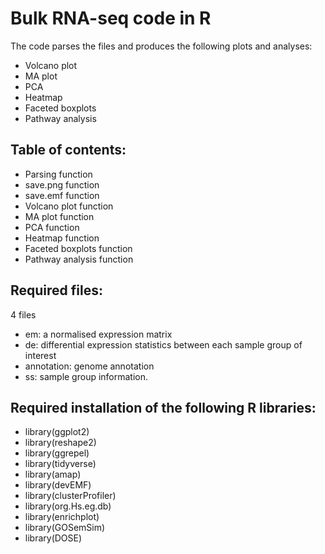 # Bulk RNA-seq code in R

The code parses the files and produces the following plots and analyses:
- Volcano plot 
- MA plot 
- PCA 
- Heatmap 
- Faceted boxplots 
- Pathway analysis
  
## Table of contents: 
- Parsing function
- save.png function
- save.emf function
- Volcano plot function
- MA plot function
- PCA function
- Heatmap function
- Faceted boxplots function
- Pathway analysis function 

## Required files: 
4 files 
  - em: a normalised expression matrix
  - de: differential expression statistics between each sample group of interest 
  - annotation: genome annotation
  - ss: sample group information. 

## Required installation of the following R libraries: 
- library(ggplot2)
- library(reshape2)
- library(ggrepel)
- library(tidyverse)
- library(amap)
- library(devEMF)
- library(clusterProfiler) 
- library(org.Hs.eg.db)
- library(enrichplot)
- library(GOSemSim)
- library(DOSE)
